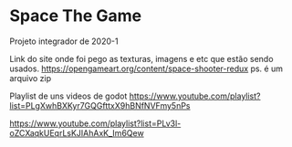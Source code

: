 # Space The Game
 Projeto integrador de 2020-1

Link do site onde foi pego as texturas, imagens e etc que estão sendo usados.
https://opengameart.org/content/space-shooter-redux
ps. é um arquivo zip

Playlist de uns videos de godot
https://www.youtube.com/playlist?list=PLgXwhBXKyr7GQGfttxX9hBNfNVFmy5nPs

https://www.youtube.com/playlist?list=PLv3l-oZCXaqkUEqrLsKJIAhAxK_Im6Qew
